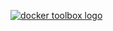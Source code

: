 [![docker toolbox logo](https://cloud.githubusercontent.com/assets/251292/8687428/fd6ed9f0-2a44-11e5-9424-a3f1445e4845.png)](https://toolbox.docker.com)
